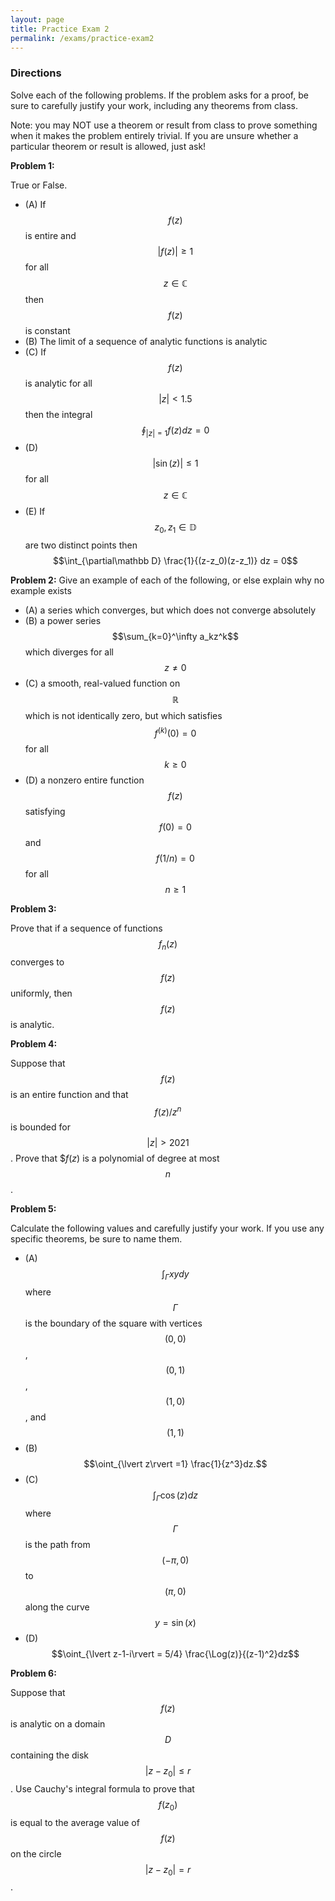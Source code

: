 ```yaml
---
layout: page
title: Practice Exam 2
permalink: /exams/practice-exam2
---
```


### Directions
Solve each of the following problems. If the problem asks for a proof, be sure to carefully justify your work, including any theorems from class.

Note: you may NOT use a theorem or result from class to prove something when it makes the problem entirely trivial. If you are unsure whether a particular theorem or result is allowed, just ask!

**Problem 1:** 

True or False.
* (A) If $$f(z)$$ is entire and $$\lvert f(z)\rvert\geq 1$$ for all $$z\in\mathbb C$$ then $$f(z)$$ is constant
* (B) The limit of a sequence of analytic functions is analytic
* (C) If $$f(z)$$ is analytic for all $$\lvert z\rvert <1.5$$ then the integral $$\oint_{\lvert z\rvert=1} f(z)dz = 0$$
* (D) $$\lvert \sin(z)\vert\leq 1$$ for all $$z\in \mathbb C$$
* (E) If $$z_0,z_1\in\mathbb D$$ are two distinct points then $$\int_{\partial\mathbb D} \frac{1}{(z-z_0)(z-z_1)} dz = 0$$

**Problem 2:** 
Give an example of each of the following, or else explain why no example exists

* (A) a series which converges, but which does not converge absolutely
* (B) a power series $$\sum_{k=0}^\infty a_kz^k$$ which diverges for all $$z\neq 0$$
* (C) a smooth, real-valued function on $$\mathbb R$$ which is not identically zero, but which satisfies $$f^{(k)}(0) = 0$$ for all $$k\geq 0$$
* (D) a nonzero entire function $$f(z)$$ satisfying $$f(0) = 0$$ and $$f(1/n)=0$$ for all $$n\geq 1$$

**Problem 3:**

Prove that if a sequence of functions $$f_n(z)$$ converges to $$f(z)$$ uniformly, then $$f(z)$$ is analytic.

**Problem 4:**

Suppose that $$f(z)$$ is an entire function and that $$f(z)/z^n$$ is bounded for $$\lvert z\rvert >2021$$.  Prove that $$f(z)$ is a polynomial of degree at most $$n$$.

**Problem 5:**

Calculate the following values and carefully justify your work.  If you use any specific theorems, be sure to name them.

* (A) $$\int_{\Gamma} xydy$$ where $$\Gamma$$ is the boundary of the square with vertices $$(0,0)$$, $$(0,1)$$, $$(1,0)$$, and $$(1,1)$$
* (B) $$\oint_{\lvert z\rvert =1} \frac{1}{z^3}dz.$$
* (C) $$\int_{\Gamma} \cos(z)dz$$ where $$\Gamma$$ is the path from $$(-\pi,0)$$ to $$(\pi,0)$$ along the curve $$y=\sin(x)$$
* (D) $$\oint_{\lvert z-1-i\rvert = 5/4} \frac{\Log(z)}{(z-1)^2}dz$$

**Problem 6:**

Suppose that $$f(z)$$ is analytic on a domain $$D$$ containing the disk $$\lvert z-z_0\rvert\leq r$$.
Use Cauchy's integral formula to prove that $$f(z_0)$$ is equal to the average value of $$f(z)$$ on the circle $$\lvert z-z_0\rvert = r$$.

